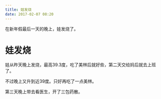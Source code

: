```yaml
---
title: 娃发烧
date: 2017-02-07 08:20
---
```

在新年假最后一天的晚上，娃发烧了。  

# 娃发烧  

娃从昨天晚上发烧，最高39.3度，吃了美林后就好些，第二天交给妈后就去上班了。

不过晚上又升到近39度。只好再吃了一点美林。

第三天晚上带去看医生，开了三包药散。